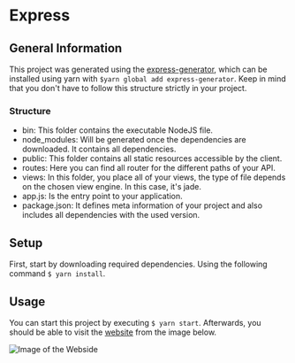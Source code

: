 # Express

## General Information

This project was generated using the [express-generator](https://expressjs.com/en/starter/generator.html), which can be installed using yarn with `$yarn global add express-generator`. Keep in mind that you don't have to follow this structure strictly in your project.

### Structure 

* bin: This folder contains the executable NodeJS file. 
* node_modules: Will be generated once the dependencies are downloaded. It contains all dependencies.
* public: This folder contains all static resources accessible by the client.
* routes: Here you can find all router for the different paths of your API.
* views: In this folder, you place all of your views, the type of file depends on the chosen view engine. In this case, it's jade.
* app.js: Is the entry point to your application.
* package.json: It defines meta information of your project and also includes all dependencies with the used version.

## Setup 

First, start by downloading required dependencies. Using the following command `$ yarn install`.

## Usage

You can start this project by executing `$ yarn start`. Afterwards, you should be able to visit the [website](http://localhost:3000) from the image below.

![Image of the Webside](https://code.visualstudio.com/images/nodejs_express.png "Image of the Website")